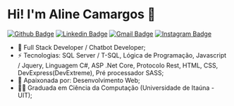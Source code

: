 <h1>Hi! I'm Aline Camargos 👋</h1>

[![Github Badge](https://img.shields.io/badge/-Github-000?style=flat-square&logo=Github&logoColor=white&link=https://github.com/alinecamardev)](https://github.com/alinecamardev)
[![Linkedin Badge](https://img.shields.io/badge/-LinkedIn-blue?style=flat-square&logo=Linkedin&logoColor=white&link=https://www.linkedin.com/in/alinecamardev/)](https://www.linkedin.com/in/alinecamargospinto/)
[![Gmail Badge](https://img.shields.io/badge/-Gmail-c14438?style=flat-square&logo=Gmail&logoColor=white&link=mailto:aline.d3v@gmail.com)](mailto:aline.d3v@gmail.com)
[![Instagram Badge](https://img.shields.io/badge/-Instagram-C13584?style=flat-square&labelColor=C13584&logo=instagram&logoColor=white&link=https://www.instagram.com/alinecamar/)](https://www.instagram.com/alinecamar/)

<!--[![Top Langs](https://github-readme-stats.vercel.app/api/top-langs/?username=alinecamardev&layout=compact)](https://github.com/anuraghazra/github-readme-stats)-->

- 🔭 Full Stack Developer / Chatbot Developer;
- ⚡ Tecnologias: SQL Server / T-SQL, Lógica de Programação, Javascript / Jquery, Linguagem C#, ASP .Net Core, Protocolo Rest, HTML, CSS, DevExpress(DevExtreme), Pré processador SASS;
- 🖤 Apaixonada por: Desenvolvimento Web;
- 👩‍🎓 Graduada em Ciência da Computação (Universidade de Itaúna - UIT);

<!--
<p align="center">
 <img align="center" alt="visitors" src="https://visitor-badge.glitch.me/badge?page_id=alinecamardev.alinecamardev" />
</p>
-->
<!--
**alinecamardev/alinecamardev** is a ✨ _special_ ✨ repository because its `README.md` (this file) appears on your GitHub profile.

Here are some ideas to get you started:

- 🔭 I’m currently working on ...
- 🌱 I’m currently learning ...
- 👯 I’m looking to collaborate on ...
- 🤔 I’m looking for help with ...
- 💬 Ask me about ...
- 📫 How to reach me: ...
- 😄 Pronouns: ...
- ⚡ Fun fact: ...
-->
